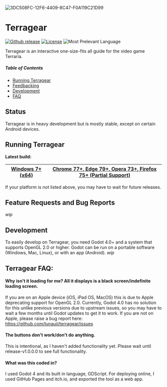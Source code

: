 ![3DC508FC-12F6-4409-8C47-F0A119C21D99](https://github.com/lunauii/terragear/assets/65362444/fa729f38-9e70-427e-bede-b3584c41c138)
# Terragear

[![Github release](https://img.shields.io/github/v/release/lunauii/terragear?display_name=tag)](https://github.com/lunauii/terragear/releases)
[![License](https://img.shields.io/github/license/lunauii/terragear)](https://github.com/lunauii/terragear/blob/main/LICENSE)
![Most Prelevant Language](https://img.shields.io/github/languages/top/lunauii/terragear?color=orange)

Terragear is an interactive one-size-fits all guide for the video game Terraria.

##### __Table of Contents__
- [Running Terragear](#running-terragear)
- [Feedbacking](#feature-requests-and-bug-reports)
- [Development](#development)
- [FAQ](#terragear-faq)

## Status
Terragear is in heavy development but is mostly stable, except on certain Android devices.

## Running Terragear
**Latest build:**

| [Windows 7+ (x64)](https://github.com/lunauii/terragear/releases/latest) | [Chrome 77+, Edge 79+, Opera 73+, Firefox 75+ (Partial Support)](https://lunaui.itch.io/terragear) |
| ------------- | ------------- |

If your platform is not listed above, you may have to wait for future releases.

## Feature Requests and Bug Reports
*wip*

## Development
To easily develop on Terragear, you need Godot 4.0+ and a system that supports OpenGL 2.0 or higher. Godot can be run on a portable software (Windows, Mac, Linux), or with an app (Android). 
*wip*

## Terragear FAQ:

#### Why isn't it loading for me? All it displays is a black screen/indefinite loading screen.
If you are on an Apple device (iOS, iPad OS, MacOS) this is due to Apple deprecating support for OpenGL 2.0. Currently, Godot 4.0 has no solution for this unlike previous versions due to upstream issues, so you may have to wait a few months until Godot updates to get it to work.
If you are not on Apple, please raise a bug report here: https://github.com/lunauii/terragear/issues

#### The buttons don't work/don't do anything.
This is intentional, as I haven't added functionality yet. Please wait until release-v1.0.0.0 to see full functionality.

#### What was this coded in?
I used Godot 4 and its built in language, GDScript. For deploying online, I used GitHub Pages and itch.io, and exported the tool as a web app.

